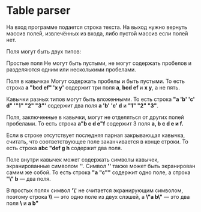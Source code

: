 # Table parser
На вход программе подается строка текста. На выход нужно вернуть массив полей, извлечённых из входа, либо пустой массив если полей нет.

Поля могут быть двух типов:

Простые поля
Не могут быть пустыми, не могут содержать пробелов и разделяются одним или несколькими пробелами.

Поля в кавычках
Могут содержать пробелы и быть пустыми. То есть строка  **a "bcd ef" 'x y'** содержит три поля **a**, **bcd ef** и **x y**, а не пять.

Кавычки разных типов могут быть вложенными. То есть строка **"a 'b' 'c' d" '"1" "2" "3"'** содержит два поля **a 'b' 'c' d** и **"1" "2" "3"**.

Поля, заключенные в кавычки, могут не отделяться от других полей пробелами. То есть строка **a"b c d e"f** содержит 3 поля **a, b c d e и f.**

Если в строке отсутствует последняя парная закрывающая кавычка, считать, что соответствующее поле заканчивается в конце строки. То есть строка **abc "def g h** содержит два поля.

Поле внутри кавычек может содержать символы кавычек, экранированные символом **'\'**. Символ **'\'** также может быть экранирован самим же собой. То есть строка **"a \"c\""** содержит одно поле, а строка **"\\" b** — два поля.

В простых полях символ **'\\'** не считается экранирующим символом, поэтому строка **\\\\** — это одно поле из двух слэшей, а **\\"a b\\"** — это два поля **\\** и **a b"**
